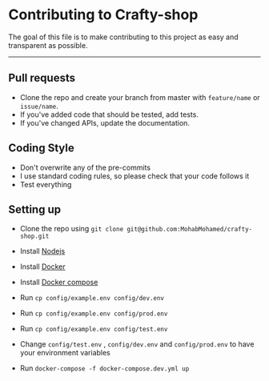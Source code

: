 # Contributing to Crafty-shop

The goal of this file is to make contributing to this project as easy and transparent as possible.

---

## Pull requests
 - Clone the repo and create your branch from master with `feature/name` or `issue/name`.
 - If you've added code that should be tested, add tests.
 - If you've changed APIs, update the documentation.

## Coding Style
 - Don't overwrite any of the pre-commits
 - I use standard coding rules, so please check that your code follows it
 - Test everything

## Setting up

- Clone the repo using `git clone git@github.com:MohabMohamed/crafty-shop.git`

- Install [Nodejs](https://nodejs.org)

- Install [Docker](https://docs.docker.com/install/)

- Install [Docker compose](https://docs.docker.com/compose/install/)

- Run `cp config/example.env config/dev.env`
   
- Run `cp config/example.env config/prod.env`
  
- Run `cp config/example.env config/test.env`
  
- Change `config/test.env` , `config/dev.env` and `config/prod.env` to have your environment variables

- Run `docker-compose -f docker-compose.dev.yml up`
